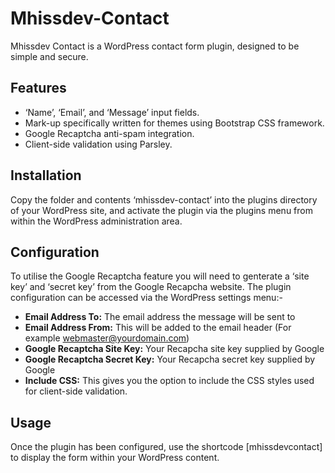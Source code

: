 # Mhissdev-Contact
Mhissdev Contact is a WordPress contact form plugin, designed to be simple and secure.

## Features
* ‘Name’, ‘Email’, and ‘Message’ input fields.
* Mark-up specifically written for themes using Bootstrap CSS framework.
* Google Recaptcha anti-spam integration.
* Client-side validation using Parsley.

## Installation
Copy the folder and contents ‘mhissdev-contact’ into the plugins directory of your WordPress site, and activate the plugin via the plugins menu from within the WordPress administration area.

## Configuration
To utilise the Google Recaptcha feature you will need to genterate a ‘site key’ and ‘secret key’ from the Google Recapcha website. The plugin configuration can be accessed via the WordPress settings menu:-

* **Email Address To:**  The email address the message will be sent to
* **Email Address From:** This will be added to the email header (For example webmaster@yourdomain.com)
* **Google Recaptcha Site Key:** Your Recapcha site key supplied by Google
* **Google Recaptcha Secret Key:** Your Recapcha secret key supplied by Google
* **Include CSS:** This gives you the option to include the CSS styles used for client-side validation.

## Usage
Once the plugin has been configured, use the shortcode [mhissdevcontact] to display the form within your WordPress content.

